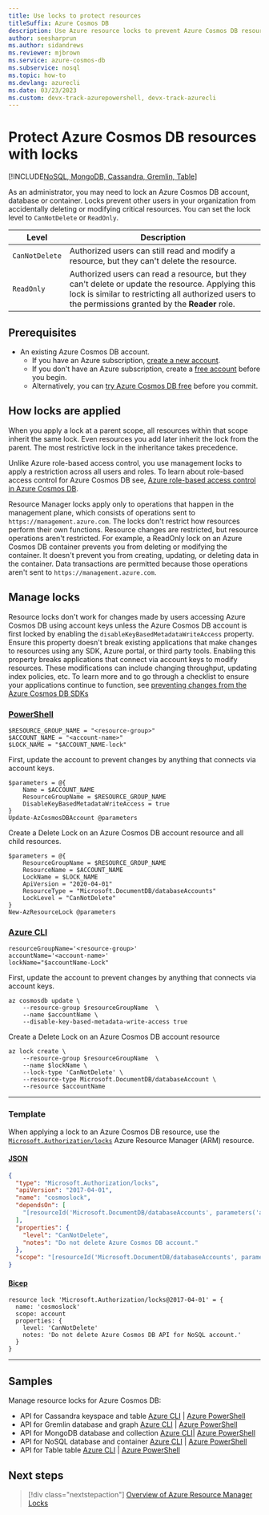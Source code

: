 ```yaml
---
title: Use locks to protect resources
titleSuffix: Azure Cosmos DB
description: Use Azure resource locks to prevent Azure Cosmos DB resources from being deleted or changed unintentionally.
author: seesharprun
ms.author: sidandrews
ms.reviewer: mjbrown
ms.service: azure-cosmos-db
ms.subservice: nosql
ms.topic: how-to
ms.devlang: azurecli
ms.date: 03/23/2023
ms.custom: devx-track-azurepowershell, devx-track-azurecli
---
```


# Protect Azure Cosmos DB resources with locks

[!INCLUDE[NoSQL, MongoDB, Cassandra, Gremlin, Table](includes/appliesto-nosql-mongodb-cassandra-gremlin-table.md)]

As an administrator, you may need to lock an Azure Cosmos DB account, database or container. Locks prevent other users in your organization from accidentally deleting or modifying critical resources. You can set the lock level to `CanNotDelete` or `ReadOnly`.

| Level | Description |
| --- | --- |
| `CanNotDelete` | Authorized users can still read and modify a resource, but they can't delete the resource. |
| `ReadOnly` | Authorized users can read a resource, but they can't delete or update the resource. Applying this lock is similar to restricting all authorized users to the permissions granted by the **Reader** role. |

## Prerequisites

- An existing Azure Cosmos DB account.
  - If you have an Azure subscription, [create a new account](nosql/how-to-create-account.md?tabs=azure-portal).
  - If you don't have an Azure subscription, create a [free account](https://azure.microsoft.com/free/?WT.mc_id=A261C142F) before you begin.
  - Alternatively, you can [try Azure Cosmos DB free](try-free.md) before you commit.

## How locks are applied

When you apply a lock at a parent scope, all resources within that scope inherit the same lock. Even resources you add later inherit the lock from the parent. The most restrictive lock in the inheritance takes precedence.

Unlike Azure role-based access control, you use management locks to apply a restriction across all users and roles. To learn about role-based access control for Azure Cosmos DB see, [Azure role-based access control in Azure Cosmos DB](role-based-access-control.md).

Resource Manager locks apply only to operations that happen in the management plane, which consists of operations sent to `https://management.azure.com`. The locks don't restrict how resources perform their own functions. Resource changes are restricted, but resource operations aren't restricted. For example, a ReadOnly lock on an Azure Cosmos DB container prevents you from deleting or modifying the container. It doesn't prevent you from creating, updating, or deleting data in the container. Data transactions are permitted because those operations aren't sent to `https://management.azure.com`.

## Manage locks

Resource locks don't work for changes made by users accessing Azure Cosmos DB using account keys unless the Azure Cosmos DB account is first locked by enabling the `disableKeyBasedMetadataWriteAccess` property. Ensure this property doesn't break existing applications that make changes to resources using any SDK, Azure portal, or third party tools. Enabling this property breaks applications that connect via account keys to modify resources. These modifications can include changing throughput, updating index policies, etc. To learn more and to go through a checklist to ensure your applications continue to function, see [preventing changes from the Azure Cosmos DB SDKs](role-based-access-control.md#prevent-sdk-changes)

### [PowerShell](#tab/powershell)

```powershell-interactive
$RESOURCE_GROUP_NAME = "<resource-group>"
$ACCOUNT_NAME = "<account-name>"
$LOCK_NAME = "$ACCOUNT_NAME-lock"
```

First, update the account to prevent changes by anything that connects via account keys.

```powershell-interactive
$parameters = @{
    Name = $ACCOUNT_NAME
    ResourceGroupName = $RESOURCE_GROUP_NAME
    DisableKeyBasedMetadataWriteAccess = true
}
Update-AzCosmosDBAccount @parameters
```

Create a Delete Lock on an Azure Cosmos DB account resource and all child resources.

```powershell-interactive
$parameters = @{
    ResourceGroupName = $RESOURCE_GROUP_NAME
    ResourceName = $ACCOUNT_NAME
    LockName = $LOCK_NAME
    ApiVersion = "2020-04-01"
    ResourceType = "Microsoft.DocumentDB/databaseAccounts"
    LockLevel = "CanNotDelete"
}
New-AzResourceLock @parameters
```

### [Azure CLI](#tab/azure-cli)

```azurecli-interactive
resourceGroupName='<resource-group>'
accountName='<account-name>'
lockName="$accountName-Lock"
```

First, update the account to prevent changes by anything that connects via account keys.

```azurecli-interactive
az cosmosdb update \
    --resource-group $resourceGroupName  \
    --name $accountName \
    --disable-key-based-metadata-write-access true
```

Create a Delete Lock on an Azure Cosmos DB account resource

```azurecli-interactive
az lock create \
    --resource-group $resourceGroupName  \
    --name $lockName \
    --lock-type 'CanNotDelete' \
    --resource-type Microsoft.DocumentDB/databaseAccount \
    --resource $accountName
```

---

### Template

When applying a lock to an Azure Cosmos DB resource, use the [``Microsoft.Authorization/locks``](/azure/templates/microsoft.authorization/2017-04-01/locks) Azure Resource Manager (ARM) resource.

#### [JSON](#tab/json)

```json
{
  "type": "Microsoft.Authorization/locks",
  "apiVersion": "2017-04-01",
  "name": "cosmoslock",
  "dependsOn": [
    "[resourceId('Microsoft.DocumentDB/databaseAccounts', parameters('accountName'))]"
  ],
  "properties": {
    "level": "CanNotDelete",
    "notes": "Do not delete Azure Cosmos DB account."
  },
  "scope": "[resourceId('Microsoft.DocumentDB/databaseAccounts', parameters('accountName'))]"
}
```

#### [Bicep](#tab/bicep)

```bicep
resource lock 'Microsoft.Authorization/locks@2017-04-01' = {
  name: 'cosmoslock'
  scope: account
  properties: {
    level: 'CanNotDelete'
    notes: 'Do not delete Azure Cosmos DB API for NoSQL account.'
  }
}
```

---

## Samples

Manage resource locks for Azure Cosmos DB:

- API for Cassandra keyspace and table [Azure CLI](scripts\cli\cassandra\lock.md) | [Azure PowerShell](scripts\powershell\cassandra\lock.md)
- API for Gremlin database and graph [Azure CLI](scripts\cli\gremlin\lock.md) | [Azure PowerShell](scripts\powershell\gremlin\lock.md)
- API for MongoDB database and collection [Azure CLI](scripts\cli\mongodb\lock.md)| [Azure PowerShell](scripts\powershell\mongodb\lock.md)
- API for NoSQL database and container [Azure CLI](scripts\cli\sql\lock.md) | [Azure PowerShell](scripts\powershell\sql\lock.md)
- API for Table table [Azure CLI](scripts\cli\table\lock.md) | [Azure PowerShell](scripts\powershell\table\lock.md)

## Next steps

> [!div class="nextstepaction"]
> [Overview of Azure Resource Manager Locks](/azure/azure-resource-manager/management/lock-resources)
